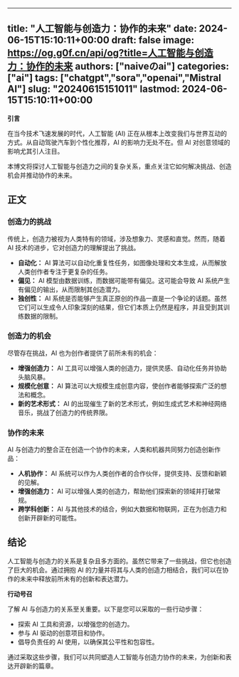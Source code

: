 
---
title: "人工智能与创造力：协作的未来"
date: 2024-06-15T15:10:11+00:00
draft: false
image: https://og.g0f.cn/api/og?title=人工智能与创造力：协作的未来
authors: ["naiveのai"]
categories: ["ai"]
tags: ["chatgpt","sora","openai","Mistral AI"]
slug: "20240615151011"
lastmod: 2024-06-15T15:10:11+00:00
---
**引言**

在当今技术飞速发展的时代，人工智能 (AI) 正在从根本上改变我们与世界互动的方式。从自动驾驶汽车到个性化推荐，AI 的影响力无处不在。但 AI 对创意领域的影响尤其引人注目。

本博文将探讨人工智能与创造力之间的复杂关系，重点关注它如何解决挑战、创造机会并推动协作的未来。

## 正文

### 创造力的挑战

传统上，创造力被视为人类特有的领域，涉及想象力、灵感和直觉。然而，随着 AI 技术的进步，它对创造力的理解提出了挑战。

* **自动化：** AI 算法可以自动化重复性任务，如图像处理和文本生成，从而解放人类创作者专注于更复杂的任务。
* **偏见：** AI 模型由数据训练，而数据可能带有偏见。这可能会导致 AI 系统产生有偏见的输出，从而限制其创造潜力。
* **独创性：** AI 系统是否能够产生真正原创的作品一直是一个争论的话题。虽然它们可以生成令人印象深刻的结果，但它们本质上仍然是程序，并且受到其训练数据的限制。

### 创造力的机会

尽管存在挑战，AI 也为创作者提供了前所未有的机会：

* **增强创造力：** AI 工具可以增强人类的创造力，提供灵感、自动化任务并协助头脑风暴。
* **规模化创意：** AI 算法可以大规模生成创意内容，使创作者能够探索广泛的想法和概念。
* **新的艺术形式：** AI 的出现催生了新的艺术形式，例如生成式艺术和神经网络音乐，挑战了创造力的传统界限。

### 协作的未来

AI 与创造力的整合正在创造一个协作的未来，人类和机器共同努力创造创新作品：

* **人机协作：** AI 系统可以作为人类创作者的合作伙伴，提供支持、反馈和新颖的见解。
* **增强创造力：** AI 可以增强人类的创造力，帮助他们探索新的领域并打破常规。
* **跨学科创新：** AI 与其他技术的结合，例如大数据和物联网，正在为创造力和创新开辟新的可能性。

## 结论

人工智能与创造力的关系是复杂且多方面的。虽然它带来了一些挑战，但它也创造了巨大的机会。通过拥抱 AI 的力量并将其与人类的创造力相结合，我们可以在协作的未来中释放前所未有的创新和表达潜力。

**行动号召**

了解 AI 与创造力的关系至关重要。以下是您可以采取的一些行动步骤：

* 探索 AI 工具和资源，以增强您的创造力。
* 参与 AI 驱动的创意项目和协作。
* 倡导负责任的 AI 使用，以确保其公平性和包容性。

通过采取这些步骤，我们可以共同塑造人工智能与创造力协作的未来，为创新和表达开辟新的篇章。